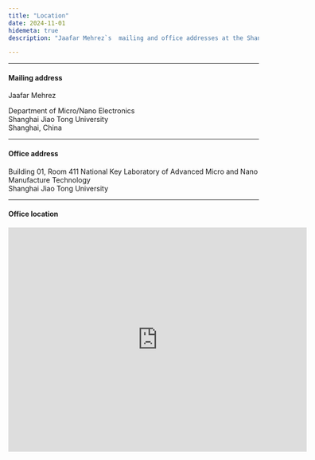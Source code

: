 ```yaml
---
title: "Location"
date: 2024-11-01
hidemeta: true
description: "Jaafar Mehrez`s  mailing and office addresses at the Shanghai Jiao Tong University."

---
```


---

#### Mailing address

Jaafar Mehrez

Department of Micro/Nano Electronics     
Shanghai Jiao Tong University      
Shanghai, China

---

#### Office address

Building 01, Room 411
National Key Laboratory of Advanced Micro and Nano Manufacture Technology            
Shanghai Jiao Tong University

---

#### Office location

<iframe src="https://www.google.com/maps/embed?pb=!1m18!1m12!1m3!1d902.964954629683!2d121.44103723734837!3d31.03045553407599!2m3!1f0!2f0!3f0!3m2!1i1024!2i768!4f13.1!3m3!1m2!1s0x35b265393c01008b%3A0xb49a734ac5177e3d!2sShanghai%20Jiao%20Tong%20University!5e1!3m2!1sen!2sjp!4v1730444857314!5m2!1sen!2sjp" width="600" height="450" style="border:0;" allowfullscreen="" loading="lazy" referrerpolicy="no-referrer-when-downgrade"></iframe>
